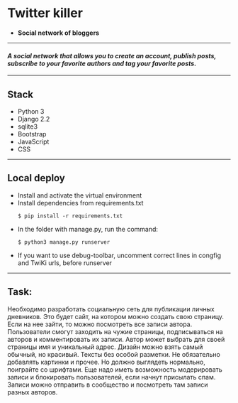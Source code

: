 # **Twitter killer**
- **Social network of bloggers**
***
#### *A social network that allows you to create an account, publish posts, subscribe to your favorite authors and tag your favorite posts.*
***
## Stack

- Python 3
- Django 2.2
- sqlite3
- Bootstrap
- JavaScript
- CSS
***
## Local deploy
- Install and activate the virtual environment
- Install dependencies from requirements.txt
   ```
   $ pip install -r requirements.txt
   ``` 
- In the folder with manage.py, run the command:
   ```
   $ python3 manage.py runserver
   ```
- If you want to use debug-toolbar, uncomment correct lines in congfig and TwiKi urls, before runserver
***
## Task:

Необходимо разработать социальную сеть для публикации личных дневников.
Это будет сайт, на котором можно создать свою страницу. 
Если на нее зайти, то можно посмотреть все записи автора.
Пользователи смогут заходить на чужие страницы, подписываться на авторов и комментировать их записи.
Автор может выбрать для своей страницы имя и уникальный адрес. Дизайн можно взять самый обычный, но красивый.
Тексты без особой разметки. Не обязательно добавлять картинки и прочее. Но должно выглядеть нормально, поиграйте со шрифтами.
Еще надо иметь возможность модерировать записи и блокировать пользователей, если начнут присылать спам.
Записи можно отправить в сообщество и посмотреть там записи разных авторов.
